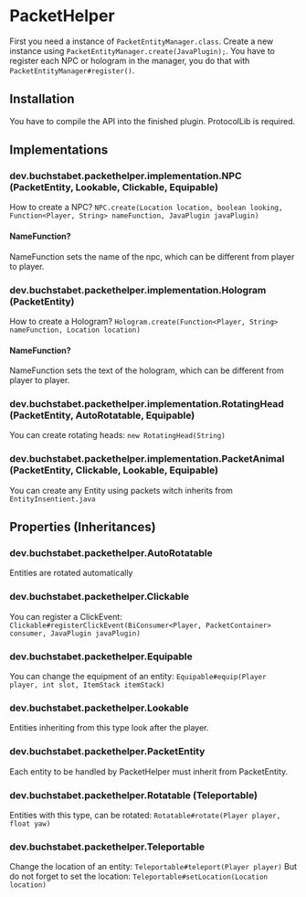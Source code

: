 # PacketHelper
First you need a instance of `PacketEntityManager.class`.
Create a new instance using `PacketEntityManager.create(JavaPlugin);`.
You have to register each NPC or hologram in the manager, you do that with `PacketEntityManager#register()`.

## Installation
You have to compile the API into the finished plugin. ProtocolLib is required.

## Implementations

### dev.buchstabet.packethelper.implementation.NPC (PacketEntity, Lookable, Clickable, Equipable)
How to create a NPC?
`NPC.create(Location location, boolean looking, Function<Player, String> nameFunction, JavaPlugin javaPlugin)`

#### NameFunction?
NameFunction sets the name of the npc, which can be different from player to player.

### dev.buchstabet.packethelper.implementation.Hologram (PacketEntity)
How to create a Hologram?
`Hologram.create(Function<Player, String> nameFunction, Location location)`

#### NameFunction?
NameFunction sets the text of the hologram, which can be different from player to player.

### dev.buchstabet.packethelper.implementation.RotatingHead (PacketEntity, AutoRotatable, Equipable)
You can create rotating heads: `new RotatingHead(String)`

### dev.buchstabet.packethelper.implementation.PacketAnimal (PacketEntity, Clickable, Lookable, Equipable)
You can create any Entity using packets witch inherits from `EntityInsentient.java`

## Properties (Inheritances)

### dev.buchstabet.packethelper.AutoRotatable
Entities are rotated automatically

### dev.buchstabet.packethelper.Clickable
You can register a ClickEvent: `Clickable#registerClickEvent(BiConsumer<Player, PacketContainer> consumer, JavaPlugin javaPlugin)`

### dev.buchstabet.packethelper.Equipable
You can change the equipment of an entity: `Equipable#equip(Player player, int slot, ItemStack itemStack)`

### dev.buchstabet.packethelper.Lookable
Entities inheriting from this type look after the player.

### dev.buchstabet.packethelper.PacketEntity
Each entity to be handled by PacketHelper must inherit from PacketEntity.

### dev.buchstabet.packethelper.Rotatable (Teleportable)
Entities with this type, can be rotated: `Rotatable#rotate(Player player, float yaw)`

### dev.buchstabet.packethelper.Teleportable
Change the location of an entity: `Teleportable#teleport(Player player)` 
But do not forget to set the location: `Teleportable#setLocation(Location location)`
